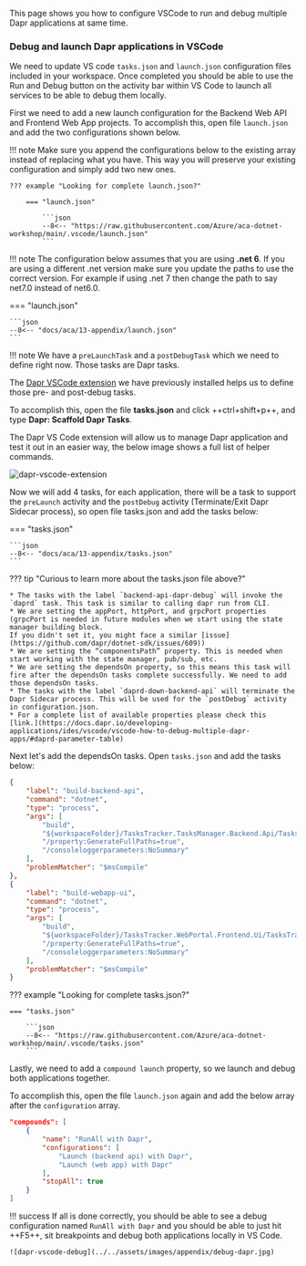 This page shows you how to configure VSCode to run and debug multiple Dapr applications at same time.

### Debug and launch Dapr applications in VSCode

We need to update VS code `tasks.json` and `launch.json` configuration files included in your workspace. Once completed you should be able to use the Run and Debug button on the activity bar within 
VS Code to launch all services to be able to debug them locally.

First we need to add a new launch configuration for the Backend Web API and Frontend Web App projects. 
To accomplish this, open file `launch.json` and add the two configurations shown below. 

!!! note
    Make sure you append the configurations below to the existing array instead of replacing what you have. This way you will preserve your existing configuration and simply add two new ones. 
    
    ??? example "Looking for complete launch.json?"
        
        === "launch.json"
            
            ```json
            --8<-- "https://raw.githubusercontent.com/Azure/aca-dotnet-workshop/main/.vscode/launch.json"
            ```
!!! note
    The configuration below assumes that you are using **.net 6**. If you are using a different .net version make sure you update the paths to use the correct version. 
    For example if using .net 7 then change the path to say net7.0 instead of net6.0.

=== "launch.json"
    
    ```json
    --8<-- "docs/aca/13-appendix/launch.json"
    ```
!!! note 
    We have a `preLaunchTask` and a `postDebugTask` which we need to define right now. Those tasks are Dapr tasks.

The [Dapr VSCode extension](https://docs.dapr.io/developing-applications/ides/vscode/vscode-dapr-extension/#scaffold-dapr-debugging-tasks) we have previously installed helps us to define those pre- and post-debug 
tasks. 

To accomplish this, open the file **tasks.json** and click ++ctrl+shift+p++, and type **Dapr: Scaffold Dapr Tasks**. 

The Dapr VS Code extension will allow us to manage Dapr application and test it out in an easier way, the below image shows a full list of helper commands.

![dapr-vscode-extension](../../assets/images/appendix/dapr-vscode-extension.jpg)

Now we will add 4 tasks, for each application, there will be a task to support the `preLaunch` activity and the `postDebug` activity (Terminate/Exit Dapr Sidecar process), so open file tasks.json and add the tasks below:

=== "tasks.json"
    
    ```json
    --8<-- "docs/aca/13-appendix/tasks.json"
    ```

??? tip "Curious to learn more about the tasks.json file above?"

    * The tasks with the label `backend-api-dapr-debug` will invoke the `daprd` task. This task is similar to calling dapr run from CLI.
    * We are setting the appPort, httpPort, and grpcPort properties (grpcPort is needed in future modules when we start using the state manager building block. 
    If you didn't set it, you might face a similar [issue](https://github.com/dapr/dotnet-sdk/issues/609))
    * We are setting the “componentsPath” property. This is needed when start working with the state manager, pub/sub, etc.
    * We are setting the dependsOn property, so this means this task will fire after the dependsOn tasks complete successfully. We need to add those dependsOn tasks.
    * The tasks with the label `daprd-down-backend-api` will terminate the Dapr Sidecar process. This will be used for the `postDebug` activity in configuration.json.
    * For a complete list of available properties please check this [link.](https://docs.dapr.io/developing-applications/ides/vscode/vscode-how-to-debug-multiple-dapr-apps/#daprd-parameter-table)

Next let's add the dependsOn tasks. Open `tasks.json` and add the tasks below:

```json title="tasks.json"
{
    "label": "build-backend-api",
    "command": "dotnet",
    "type": "process",
    "args": [
        "build",
        "${workspaceFolder}/TasksTracker.TasksManager.Backend.Api/TasksTracker.TasksManager.Backend.Api.csproj",
        "/property:GenerateFullPaths=true",
        "/consoleloggerparameters:NoSummary"
    ],
    "problemMatcher": "$msCompile"
},
{
    "label": "build-webapp-ui",
    "command": "dotnet",
    "type": "process",
    "args": [
        "build",
        "${workspaceFolder}/TasksTracker.WebPortal.Frontend.Ui/TasksTracker.WebPortal.Frontend.Ui.csproj",
        "/property:GenerateFullPaths=true",
        "/consoleloggerparameters:NoSummary"
    ],
    "problemMatcher": "$msCompile"
}
```

??? example "Looking for complete tasks.json?"
        
    === "tasks.json"
        
        ```json
        --8<-- "https://raw.githubusercontent.com/Azure/aca-dotnet-workshop/main/.vscode/tasks.json"
        ```

Lastly, we need to add a `compound launch` property, so we launch and debug both applications together. 

To accomplish this, open the file `launch.json` again and add the below array after the `configuration` array.

```json title="launch.json"
"compounds": [
    {
        "name": "RunAll with Dapr",
        "configurations": [
            "Launch (backend api) with Dapr",
            "Launch (web app) with Dapr"
        ],
        "stopAll": true
    }
]
```
!!! success
    If all is done correctly, you should be able to see a debug configuration named `RunAll with Dapr` and you should be able to just hit ++F5++, sit breakpoints and debug both applications locally in VS Code.

    ![dapr-vscode-debug](../../assets/images/appendix/debug-dapr.jpg)